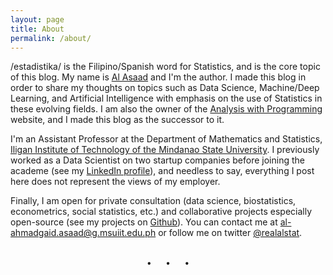 ```yaml
---
layout: page
title: About
permalink: /about/
---
```

/estadistika/ is the Filipino/Spanish word for Statistics, and is the core topic of this blog. My name is [Al Asaad](https://alstat.github.io/) and I'm the author. I made this blog in order to share my thoughts on topics such as Data Science, Machine/Deep Learning, and Artificial Intelligence with emphasis on the use of Statistics in these evolving fields. I am also the owner of the [Analysis with Programming](http://alstatr.blogspot.com/) website, and I made this blog as the successor to it.

I'm an Assistant Professor at the Department of Mathematics and Statistics, [Iligan Institute of Technology of the Mindanao State University](https://msuiit.edu.ph/). I previously worked as a Data Scientist on two startup companies before joining the academe (see my [LinkedIn profile](https://www.linkedin.com/in/al-ahmadgaid-asaad-68613a44/)), and needless to say, everything I post here does not represent the views of my employer.


Finally, I am open for private consultation (data science, biostatistics, econometrics, social statistics, etc.) and collaborative projects especially open-source (see my projects on [Github](https://github.com/alstat)). You can contact me at al-ahmadgaid.asaad@g.msuiit.edu.ph or follow me on twitter [@realalstat](https://twitter.com/realalstat).
<br>
<br>
<center><b>•</b>&nbsp;&nbsp;&nbsp;&nbsp;&nbsp;&nbsp;<b>•</b>&nbsp;&nbsp;&nbsp;&nbsp;&nbsp;&nbsp;<b>•</b></center>